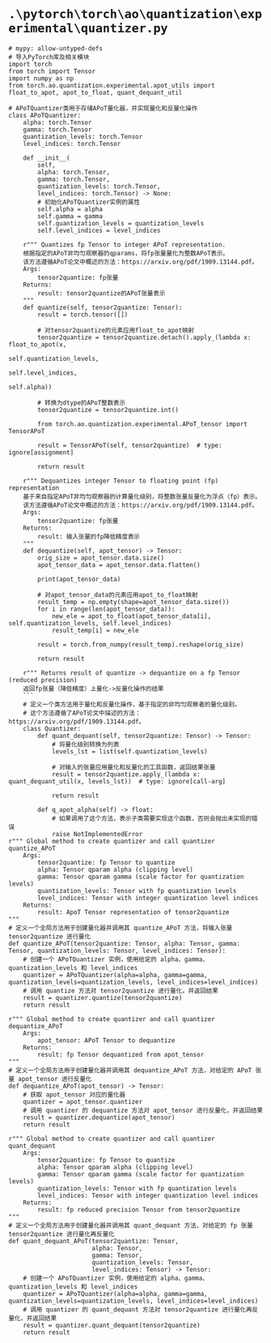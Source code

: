 # `.\pytorch\torch\ao\quantization\experimental\quantizer.py`

```
# mypy: allow-untyped-defs
# 导入PyTorch库及相关模块
import torch
from torch import Tensor
import numpy as np
from torch.ao.quantization.experimental.apot_utils import float_to_apot, apot_to_float, quant_dequant_util

# APoTQuantizer类用于存储APoT量化器，并实现量化和反量化操作
class APoTQuantizer:
    alpha: torch.Tensor
    gamma: torch.Tensor
    quantization_levels: torch.Tensor
    level_indices: torch.Tensor

    def __init__(
        self,
        alpha: torch.Tensor,
        gamma: torch.Tensor,
        quantization_levels: torch.Tensor,
        level_indices: torch.Tensor) -> None:
        # 初始化APoTQuantizer实例的属性
        self.alpha = alpha
        self.gamma = gamma
        self.quantization_levels = quantization_levels
        self.level_indices = level_indices

    r""" Quantizes fp Tensor to integer APoT representation.
    根据指定的APoT非均匀观察器的qparams，将fp张量量化为整数APoT表示。
    该方法遵循APoT论文中概述的方法：https://arxiv.org/pdf/1909.13144.pdf。
    Args:
        tensor2quantize: fp张量
    Returns:
        result: tensor2quantize的APoT张量表示
    """
    def quantize(self, tensor2quantize: Tensor):
        result = torch.tensor([])

        # 对tensor2quantize的元素应用float_to_apot映射
        tensor2quantize = tensor2quantize.detach().apply_(lambda x: float_to_apot(x,
                                                                                  self.quantization_levels,
                                                                                  self.level_indices,
                                                                                  self.alpha))

        # 转换为dtype的APoT整数表示
        tensor2quantize = tensor2quantize.int()

        from torch.ao.quantization.experimental.APoT_tensor import TensorAPoT

        result = TensorAPoT(self, tensor2quantize)  # type: ignore[assignment]

        return result

    r""" Dequantizes integer Tensor to floating point (fp) representation
    基于来自指定APoT非均匀观察器的计算量化级别，将整数张量反量化为浮点（fp）表示。
    该方法遵循APoT论文中概述的方法：https://arxiv.org/pdf/1909.13144.pdf。
    Args:
        tensor2quantize: fp张量
    Returns:
        result: 输入张量的fp降低精度表示
    """
    def dequantize(self, apot_tensor) -> Tensor:
        orig_size = apot_tensor.data.size()
        apot_tensor_data = apot_tensor.data.flatten()

        print(apot_tensor_data)

        # 对apot_tensor_data的元素应用apot_to_float映射
        result_temp = np.empty(shape=apot_tensor_data.size())
        for i in range(len(apot_tensor_data)):
            new_ele = apot_to_float(apot_tensor_data[i], self.quantization_levels, self.level_indices)
            result_temp[i] = new_ele

        result = torch.from_numpy(result_temp).reshape(orig_size)

        return result

    r""" Returns result of quantize -> dequantize on a fp Tensor (reduced precision)
    返回fp张量（降低精度）上量化->反量化操作的结果
    ```
    # 定义一个类方法用于量化和反量化操作，基于指定的非均匀观察者的量化级别。
    # 这个方法遵循了APoT论文中描述的方法：https://arxiv.org/pdf/1909.13144.pdf。
    class Quantizer:
        def quant_dequant(self, tensor2quantize: Tensor) -> Tensor:
            # 将量化级别转换为列表
            levels_lst = list(self.quantization_levels)
            
            # 对输入的张量应用量化和反量化的工具函数，返回结果张量
            result = tensor2quantize.apply_(lambda x: quant_dequant_util(x, levels_lst))  # type: ignore[call-arg]
            
            return result
    
        def q_apot_alpha(self) -> float:
            # 如果调用了这个方法，表示子类需要实现这个函数，否则会抛出未实现的错误
            raise NotImplementedError
r""" Global method to create quantizer and call quantizer quantize_APoT
    Args:
        tensor2quantize: fp Tensor to quantize
        alpha: Tensor qparam alpha (clipping level)
        gamma: Tensor qparam gamma (scale factor for quantization levels)
        quantization_levels: Tensor with fp quantization levels
        level_indices: Tensor with integer quantization level indices
    Returns:
        result: ApoT Tensor representation of tensor2quantize
"""
# 定义一个全局方法用于创建量化器并调用其 quantize_APoT 方法，将输入张量 tensor2quantize 进行量化
def quantize_APoT(tensor2quantize: Tensor, alpha: Tensor, gamma: Tensor, quantization_levels: Tensor, level_indices: Tensor):
    # 创建一个 APoTQuantizer 实例，使用给定的 alpha、gamma、quantization_levels 和 level_indices
    quantizer = APoTQuantizer(alpha=alpha, gamma=gamma, quantization_levels=quantization_levels, level_indices=level_indices)
    # 调用 quantize 方法对 tensor2quantize 进行量化，并返回结果
    result = quantizer.quantize(tensor2quantize)
    return result

r""" Global method to create quantizer and call quantizer dequantize_APoT
    Args:
        apot_tensor: APoT Tensor to dequantize
    Returns:
        result: fp Tensor dequantized from apot_tensor
"""
# 定义一个全局方法用于创建量化器并调用其 dequantize_APoT 方法，对给定的 APoT 张量 apot_tensor 进行反量化
def dequantize_APoT(apot_tensor) -> Tensor:
    # 获取 apot_tensor 对应的量化器
    quantizer = apot_tensor.quantizer
    # 调用 quantizer 的 dequantize 方法对 apot_tensor 进行反量化，并返回结果
    result = quantizer.dequantize(apot_tensor)
    return result

r""" Global method to create quantizer and call quantizer quant_dequant
    Args:
        tensor2quantize: fp Tensor to quantize
        alpha: Tensor qparam alpha (clipping level)
        gamma: Tensor qparam gamma (scale factor for quantization levels)
        quantization_levels: Tensor with fp quantization levels
        level_indices: Tensor with integer quantization level indices
    Returns:
        result: fp reduced precision Tensor from tensor2quantize
"""
# 定义一个全局方法用于创建量化器并调用其 quant_dequant 方法，对给定的 fp 张量 tensor2quantize 进行量化再反量化
def quant_dequant_APoT(tensor2quantize: Tensor,
                       alpha: Tensor,
                       gamma: Tensor,
                       quantization_levels: Tensor,
                       level_indices: Tensor) -> Tensor:
    # 创建一个 APoTQuantizer 实例，使用给定的 alpha、gamma、quantization_levels 和 level_indices
    quantizer = APoTQuantizer(alpha=alpha, gamma=gamma, quantization_levels=quantization_levels, level_indices=level_indices)
    # 调用 quantizer 的 quant_dequant 方法对 tensor2quantize 进行量化再反量化，并返回结果
    result = quantizer.quant_dequant(tensor2quantize)
    return result
```